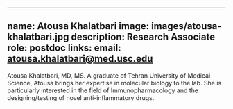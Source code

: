 ---
name: Atousa Khalatbari
image: images/atousa-khalatbari.jpg
description: Research Associate
role: postdoc
links:
  email: atousa.khalatbari@med.usc.edu
--
Atousa Khalatbari, MD, MS. A graduate of Tehran University of Medical Science, Atousa brings her expertise in molecular biology to the lab. She is particularly interested in the field of  Immunopharmacology and the designing/testing of novel anti-inflammatory drugs.
